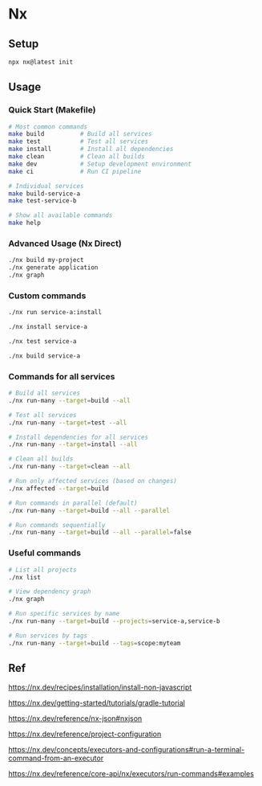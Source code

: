 # Nx


## Setup

```bash
npx nx@latest init
```


## Usage

### Quick Start (Makefile)

```bash
# Most common commands
make build          # Build all services
make test           # Test all services
make install        # Install all dependencies
make clean          # Clean all builds
make dev            # Setup development environment
make ci             # Run CI pipeline

# Individual services
make build-service-a
make test-service-b

# Show all available commands
make help
```

### Advanced Usage (Nx Direct)

```bash
./nx build my-project
./nx generate application
./nx graph
```

### Custom commands

```bash
./nx run service-a:install

./nx install service-a

./nx test service-a

./nx build service-a
```

### Commands for all services

```bash
# Build all services
./nx run-many --target=build --all

# Test all services
./nx run-many --target=test --all

# Install dependencies for all services
./nx run-many --target=install --all

# Clean all builds
./nx run-many --target=clean --all

# Run only affected services (based on changes)
./nx affected --target=build

# Run commands in parallel (default)
./nx run-many --target=build --all --parallel

# Run commands sequentially
./nx run-many --target=build --all --parallel=false
```

### Useful commands

```bash
# List all projects
./nx list

# View dependency graph
./nx graph

# Run specific services by name
./nx run-many --target=build --projects=service-a,service-b

# Run services by tags
./nx run-many --target=build --tags=scope:myteam
```

## Ref

https://nx.dev/recipes/installation/install-non-javascript

https://nx.dev/getting-started/tutorials/gradle-tutorial

https://nx.dev/reference/nx-json#nxjson

https://nx.dev/reference/project-configuration

https://nx.dev/concepts/executors-and-configurations#run-a-terminal-command-from-an-executor

https://nx.dev/reference/core-api/nx/executors/run-commands#examples

